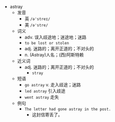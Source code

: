 - astray
  - 发音
    - 英 `/ə'streɪ/`
    - 美 `/ə'stre/`
  - 词义
    - adv. 误入歧途地；迷途地；迷路
    - `to be lost or stolen`
    - adj. 迷路的；离开正道的；不对头的
    - n. (Astray)人名；(西)阿斯特赖
  - 近义词
    - adj. 迷路的；离开正道的；不对头的
      - `stray`
  - 短语
    - `go astray` v. 走入歧途；迷路 
    - `led astray` 引入歧途 
    - `went astray` 走失 
  - 例句
    - `The letter had gone astray in the post.`
      - 这封信寄丢了。

